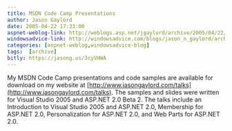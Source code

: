 ```yaml
---
title: MSDN Code Camp Presentations
author: Jason Gaylord
date: 2005-04-22 17:33:00
aspnet-weblog-link: http://weblogs.asp.net/jgaylord/archive/2005/04/22/403917.aspx
windowsadvice-link: http://windowsadvice.com/blogs/jason_n_gaylord/archive/2005/04/22/MSDN-Code-Camp-2005-Presentations.aspx
categories: [aspnet-weblog,windowsadvice-blog]
tags:  [archive]
bitly: https://jasong.us/3cyVHWA
---
```


My MSDN Code Camp presentations and code samples are available for download on my website at [http://www.jasongaylord.com/talks](http://www.jasongaylord.com/talks). The samples and slides were written for Visual Studio 2005 and ASP.NET 2.0 Beta 2. The talks include an Introduction to Visual Studio 2005 and ASP.NET 2.0, Membership for ASP.NET 2.0, Personalization for ASP.NET 2.0, and Web Parts for ASP.NET 2.0.